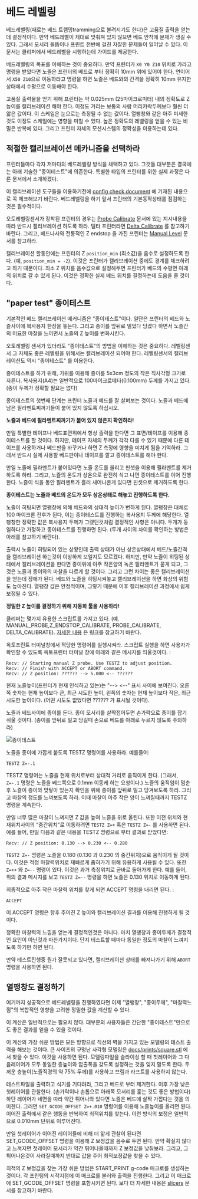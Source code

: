 # 베드 레벨링

베드레벨링(때로는 베드 트램밍tramming으로 불려지기도 한다)은 고품질 출력을 얻는데 결정적이다. 만약 베드레벨이 제대로 맞춰져 있지 않으면 베드 안착에 문제가 생길 수 있다. 그래서 모서리 들뜸이나 프린트 전반에 걸친 자잘한 문제들이 일어날 수 있다. 이 문서는 클리퍼에서 베드레벨을 시행하는데 가이드를 제공한다.

베드레벨링의 목표를 이해하는 것이 중요하다. 만약 프린터가 `X0 Y0 Z10` 위치로 가라고 명령을 받았다면 노즐은 프린터의 베드로 부터 정확히 10mm 위에 있어야 한다. 연이어서 `X50 Z10`으로 이동하라고 명령을 하면 노즐은 베드와의 간격을 정확히 10mm 유지한 상태에서 수평으로 이동해야 한다.

고품질 출력물을 얻기 위해 프린터는 약 0.025mm (25마이크로미터) 내의 정확도로 Z 높이를 캘리브레이션 해야 한다. 이정도 거리는 보통의 사람 머리카락두께보다 훨씬 더 얇은 값이다. 이 스케일은 눈으로는 측정될 수 없는 값이다. 열팽창와 같은 아주 미세한 것도 이정도 스케일에는 영향을 미칠 수 있다. 높은 정확도의 레벨링을 얻을 수 있는 비밀은 반복에 있다. 그리고 프린터 자체의 모션시스템의 정확성을 이용하는데 있다.

## 적절한 캘리브레이션 메카니즘을 선택하라

프린터들마다 각자 저마다의 베드레벨링 방식을 채택하고 있다. 그것들 대부분은 결국에는 아래 기술한 "종이테스트"에 의존한다. 특별한 타입의 프린터를 위한 실제 과정은 다른 문서에서 소개하겠다.

이 캘리브레이션 도구들을 이용하기전에 [config check document](Config_checks.md) 에 기재된 내용으로 꼭 체크해보기 바란다. 베드레벨링을 하기 앞서 프린터의 기본동작상태를 점검하는 것은 필수적이다.

오토레벨링센서가 장착된 프린터의 경우는 [Probe Calibrate](Probe_Calibrate.md) 문서에 있는 지시내용을 따라 반드시 캘리브레이션 하도록 하라. 델타 프린터라면 [Delta Calibrate](Delta_Calibrate.md) 를 참고하기 바란다. 그리고, 베드나사와 전통적인 Z endstop 을 가진 프린터는 [Manual Level](Manual_Level.md) 문서를 참고하라.

캘리브레이션 할동안에는 프린터의 Z `position_min` (최소값)을 음수로 설정하도록 한다. (예, `position_min = -2`). 이것은 프린터가 캘리브레이션 중에도 경계를 체크하려고 하기 때문이다. 최소 Z 위치를 음수값으로 설정해두면 프린터가 베드의 수평면 아래의 위치로 갈 수 있게 된다. 이것은 정확한 실제 베드 위치를 결정하는데 도움을 줄 것이다.

## "paper test" 종이테스트

기본적인 베드 캘리브레이션 메커니즘은 "종이테스트"이다. 일단은 프린터의 베드와 노즐사이에 복사용지 한장을 놓는다. 그리고 종이를 앞뒤로 밀었다 당겼다 하면서 노즐간의 미묘한 마찰을 느끼면서 노즐의 Z 높이를 변화시킨다.

오토레벨링 센서가 있더라도 "종이테스트"의 방법을 이해하는 것은 중요하다. 레벨링센서 그 자체도 좋은 레벨링을 위해서는 캘리브레이션 되어야 한다. 레벨링센서의 캘리브레이션도 역시 "종이테스트" 를 이용한다.

종이테스트를 하기 위해, 가위를 이용해 종이를 5x3cm 정도의 작은 직사각형 크기로 자른다. 복사용지(A4)는 일반적으로 100마이크로메타(0.100mm) 두께를 가지고 있다. (종이 두께가 정확할 필요는 없다)

종이테스트의 첫번째 단계는 프린터 노즐과 베드를 잘 살펴보는 것이다. 노즐과 베드에 남은 필라멘트찌꺼기들이 붙어 있지 않도록 하십시오.

**노즐과 베드에 필라멘트찌꺼기가 붙어 있지 않은지 확인하라!**

만일 특별한 테이프나 베드표면위에서 항상 출력을 한다면 그 표면/테이프를 이용해 종이테스트를 할 것이다. 하지만, 테이프 자체의 두께가 각각 다를 수 있기 때문에 다른 테이프를 사용하거나 베드판을 바꾸거나 하면 Z 측정에 영향을 미치게 됨을 기억하라. 그래서 반드시 실제 사용할 베드판이나 테이프를 깔고 종이테스트를 해야 한다.

만일 노즐에 필라멘트가 붙어있다면 노즐 온도를 올리고 핀셋을 이용해 필라멘트를 제거하도록 하라. 그리고, 노즐의 온도가 상온으로 완전히 식고 나면 종이테스트를 이어 진행한다. 노즐이 식을 동안 필라멘트가 흘러 새어나온게 있다면 핀셋으로 제거하도록 한다.

**종이테스트는 노즐과 베드의 온도가 모두 상온상태로 해놓고 진행하도록 한다.**

노즐이 히팅되면 열팽창에 의해 베드와의 상대적 높이가 변하게 된다. 열팽창은 대체로 100 마이크론 전후가 된다, 이는 종이테스트를 진행하는 복사용지 두께에 해당한다. 열팽창한 정확한 값은 복사용지 두께가 그랬던것처럼 결정적인 사항은 아니다. 두개가 동일하다고 가정하고 종이테스트를 진행하면 된다. (두개 사이의 차이를 확인하는 방법은 아래를 참고하기 바란다).

출력시 노즐이 히팅되어 있는 상황인데 출력 상태가 아닌 상온상태에서 베드/노즐간격을 캘리브레이션 하는것이 이상하게 보일지도 모르겠다. 하지만, 만약 노즐이 히팅된 상태에서 캘리브레이션을 한다면 종이위에 아주 작은양의 녹은 필라멘트가 묻게 되고, 그것은 노즐과 종이와의 마찰을 다르게 할 것이다. 그리고 그런 차이는 좋은 캘리브레이션을 얻는데 장애가 된다. 베드와 노즐을 히팅시켜놓고 캘리브레이션을 하면 화상의 위험도 높아진다. 열팽창 값은 안정적이며, 그렇기 때문에 이후 캘리브레이션 과정에서 쉽게 보정될 수 있다.

**정밀한 Z 높이를 결정하기 위해 자동화 툴을 사용하라!**

클리퍼는 몇가지 유용한 스크립트를 가지고 있다. (예. MANUAL_PROBE,Z_ENDSTOP_CALIBRATE, PROBE_CALIBRATE, DELTA_CALIBRATE). [자세한 내용](#choose-the-appropriate-calibration-mechanism) 은 링크를 참고하기 바란다.

옥토프린트 터미널창에서 적당한 명령어를 실행시켜라. 스크립트 실행을 하면 사용자가 확인할 수 있도록 옥토프린터 터미널 창에 아래와 같은 메시지를 띄울것이다. :

```
Recv: // Starting manual Z probe. Use TESTZ to adjust position.
Recv: // Finish with ACCEPT or ABORT command.
Recv: // Z position: ?????? --> 5.000 <-- ??????
```

현재 노즐높이(프린터가 현재 인식하고 있는)는 "--> <--" 표시 사이에 보여진다. 오른쪽 숫자는 현재 높이보다 큰, 최근 시도한 높이, 왼쪽의 숫자는 현재 높이보다 작은, 최근 시도한 높이이다. (어떤 시도도 없었다면 ?????? 가 표시될 것이다).

노즐과 베드사이에 종이를 둔다. 종이 모서리를 살짝접어두면 손가락으로 종이를 잡기 쉬울 것이다. (종이를 앞뒤로 밀고 당길때 손으로 베드를 아래로 누르지 않도록 주의하라)

![종이테스트](img/paper-test.jpg)

노즐을 종이에 가깝게 붙도록 TESTZ 명령어를 사용하라. 예를들어:

```
TESTZ Z=-.1
```

TESTZ 명령어는 노즐을 현재 위치로부터 상대적 거리로 움직이게 한다. (그래서, `Z=-.1` 명령은 노즐을 베드쪽으로 0.1mm 이동케 하는 요청이다.) 노즐의 움직임이 멈춘후 노즐이 종이와 맞닿아 있는지 확인을 위해 종이를 앞뒤로 밀고 당겨보도록 하라. 그리고 마찰의 정도를 느껴보도록 하라. 이때 마찰이 아주 작은 양이 느껴질때까지 TESTZ 명령을 계속한다.

만일 너무 많은 마찰이 느껴지면 Z 값을 높여 노즐을 위로 올린다. 또한 이전 위치와 현재위치사이의 "중간위치"로 이동하려면 `TESTZ Z=+` 혹은 `TESTZ Z=-` 를 사용하면 된다. 예를 들어, 만일 다음과 같은 내용을 TESTZ 명령으로 부터 결과로 받았다면:

```
Recv: // Z position: 0.130 --> 0.230 <-- 0.280
```

`TESTZ Z=-` 명령은 노즐을 0.180 (0.130 과 0.230 의 중간위치)으로 움직이게 될 것이다. 이것은 적정 마찰력위치로 재빠르게 좁혀가기 위해 유용하게 사용될 수 있다. 또한 `Z=++` 와 `Z=--` 명령이 있다. 이것은 과거 측정위치로 곧바로 돌아가게 한다. 예를 들어, 위의 결과 메시지를 보고 `TESTZ Z=--` 명령을 하면 노즐은 0.130 위치로 이동하게 된다.

최종적으로 아주 작은 마찰력 위치를 찾게 되면 ACCEPT 명령을 내리면 된다. :

```
ACCEPT
```

이 ACCEPT 명령은 향후 주어진 Z 높이와 캘리브레이션 결과를 이용해 진행하게 될 것이다.

정확한 마찰력의 느낌을 얻는게 결정적인것은 아니다. 마치 열팽창과 종이두께가 결정적인 요인이 아닌것과 마찬가지이다. 단지 테스트할 때마다 동일한 정도의 마찰이 느껴지도록 하기만 하면 된다.

만약 테스트진행중 뭔가 잘못되고 있다면, 캘리브레이션 상태를 빠져나가기 위해 `ABORT` 명령을 사용하면 된다.

## 열팽창도 결정하기

여기까지 성공적으로 베드레벨링을 진행하였다면 이제 "열팽창", "종이두께", "마찰력느낌"의 복합적인 영향을 고려한 정밀한 값을 계산할 수 있다.

이 계산은 일반적으로는 필요치 않다. 대부분의 사용자들은 간단한 "종이테스트"만으로도 좋은 결과를 얻을 수 있을 것이다.

이 계산의 가장 쉬운 방법은 모든 방향으로 직선의 벽을 가지고 있는 모델링의 테스트 출력을 해보는 것이다. 큰 사이즈의 구멍난 사각형 모델링은 [docs/prints/square.stl](prints/square.stl) 에서 찾을 수 있다. 이것을 사용하면 된다. 모델링파일을 슬라이싱 할 때 첫레이어와 그 다음레이어가 모두 동일한 층높이와 압출폭을 갖도록 설정하는 것을 잊지 말도록 한다. 두꺼운 층높이(노즐직경의 약 75% 두께)를 사용하고 브림과 라프트를 사용하지 않는다.

테스트파일을 출력하고 식기를 기다려라, 그리고 베드로 부터 제거한다. 이후 가장 낮은 첫레이어를 관찰한다. (손가락이나 손톱으로 아래쪽 모서리를 훑는 것도 좋은 방법이다) 하단 레이어가 네면을 따라 약간 튀어나와 있다면 노즐은 베드에 살짝 가깝다는 것을 의미한다. 그러면 `SET_GCODE_OFFSET Z=+.010` 명령어를 이용해 노즐높이를 올리면 된다. 이어진 출력에서 같은 행동을 반복하여 최적위치를 찾는다. 이런 방식의 보정은 일반적으로 0.010mm 단위로 이루어진다.

만일 첫레이어가 이어진 레이어들에 비해 더 얇게 관찰이 된다면 SET_GCODE_OFFSET 명령을 이용해 Z 보정값을 음수로 두면 된다. 만약 확실치 않다고 느껴지면 첫레이어 모서리가 약간 튀어나올때까지 Z 보정값을 낮춰보라. 그리고, 그 튀어나온것이 사라질때까지 반대로 값을 주어 최적보정값을 찾을 수 있다.

최적의 Z 보정값을 찾는 가장 쉬운 방법은 START_PRINT g-code 매크로를 생성하는 것이다. 각 프린팅의 시작지점에 이 매크로를 불러와 출력을 진행한다. 그리고 이 매크로에 SET_GCODE_OFFSET 명령을 포함시키면 된다. 보다 더 자세한 내용은 [slicers](Slicers.md) 문서를 참고하기 바란다.
